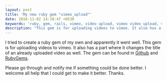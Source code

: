 ```yaml
---
layout: post
title: 'My new ruby gem "vimeo_upload"'
date: 2016-11-02 14:18:47 +0530
keywords: 'ruby, gem, rails, vimeo, video upload, vimeo video upload, vimeo_upload'
description: "This gem is for uploading videos to vimeo. It also has a part where it changes the title of an already"
---
```

I tried to create a ruby gem of my own and apparently it went well. This gem is for uploading videos to vimeo. It also has a part where it changes the title of an already uploaded video as well. The gem can be found in [Github](https://github.com/sajinmp/vimeo_upload) and [RubyGems](https://rubygems.org/gems/vimeo_upload).

Please go through and notify me if something could be done better. I welcome all help that I could get to make it better. Thanks.
